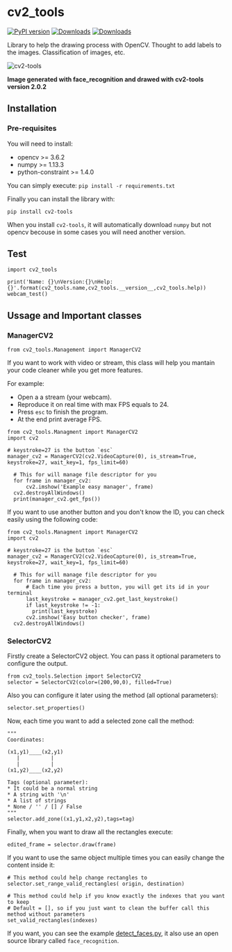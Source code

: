 # cv2_tools

[![PyPI version](https://badge.fury.io/py/cv2-tools.svg)](https://pypi.org/project/cv2-tools/) [![Downloads](https://pepy.tech/badge/cv2-tools)](https://pypi.org/project/cv2-tools/) [![Downloads](https://pepy.tech/badge/cv2-tools/month)](https://pypi.org/project/cv2-tools/)

Library to help the drawing process with OpenCV. Thought to add labels to the images. Classification of images, etc.

![cv2-tools](https://user-images.githubusercontent.com/18369529/56097027-839fe680-5eef-11e9-9c35-9d20f92b595e.png)

**Image generated with face_recognition and drawed with cv2-tools version 2.0.2**

## Installation

### Pre-requisites

You will need to install:

* opencv >= 3.6.2
* numpy >= 1.13.3
* python-constraint >= 1.4.0

You can simply execute:
`pip install -r requirements.txt`

Finally you can install the library with:

`pip install cv2-tools`

When you install `cv2-tools`, it will automatically download `numpy` but not opencv becouse in some cases you will need another version.

## Test

```
import cv2_tools

print('Name: {}\nVersion:{}\nHelp:{}'.format(cv2_tools.name,cv2_tools.__version__,cv2_tools.help))
webcam_test()
```

## Ussage and Important classes

### ManagerCV2

```
from cv2_tools.Management import ManagerCV2
```

If you want to work with video or stream, this class will help you mantain your code cleaner while you get more features.

For example:
 - Open a a stream (your webcam).
 - Reproduce it on real time with max FPS equals to 24.
 - Press `esc` to finish the program.
 - At the end print average FPS.

```
from cv2_tools.Managment import ManagerCV2
import cv2

# keystroke=27 is the button `esc`
manager_cv2 = ManagerCV2(cv2.VideoCapture(0), is_stream=True, keystroke=27, wait_key=1, fps_limit=60)

  # This for will manage file descriptor for you
  for frame in manager_cv2:
      cv2.imshow('Example easy manager', frame)
  cv2.destroyAllWindows()
  print(manager_cv2.get_fps())
```

If you want to use another button and you don't know the ID, you can check easily using the following code:

```
from cv2_tools.Managment import ManagerCV2
import cv2

# keystroke=27 is the button `esc`
manager_cv2 = ManagerCV2(cv2.VideoCapture(0), is_stream=True, keystroke=27, wait_key=1, fps_limit=60)

  # This for will manage file descriptor for you
  for frame in manager_cv2:
      # Each time you press a button, you will get its id in your terminal
      last_keystroke = manager_cv2.get_last_keystroke()
      if last_keystroke != -1:
        print(last_keystroke)
      cv2.imshow('Easy button checker', frame)
  cv2.destroyAllWindows()
```

### SelectorCV2

Firstly create a SelectorCV2 object. You can pass it optional parameters to configure the output.
```
from cv2_tools.Selection import SelectorCV2
selector = SelectorCV2(color=(200,90,0), filled=True)
```

Also you can configure it later using the method (all optional parameters):
```
selector.set_properties()
```

Now, each time you want to add a selected zone call the method:
```
"""
Coordinates:

(x1,y1)____(x2,y1)
   |          |
   |          |
(x1,y2)____(x2,y2)

Tags (optional parameter):
* It could be a normal string
* A string with '\n'
* A list of strings
* None / '' / [] / False
"""
selector.add_zone((x1,y1,x2,y2),tags=tag)
```

Finally, when you want to draw all the rectangles execute:
```
edited_frame = selector.draw(frame)
```

If you want to use the same object multiple times you can easily change the content inside it:
```
# This method could help change rectangles to
selector.set_range_valid_rectangles( origin, destination)

# This method could help if you know exactly the indexes that you want to keep
# Default = [], so if you just want to clean the buffer call this method without parameters
set_valid_rectangles(indexes)
```

If you want, you can see the example [detect_faces.py](examples/detect_faces.py), it also use an open source library called `face_recognition`.
